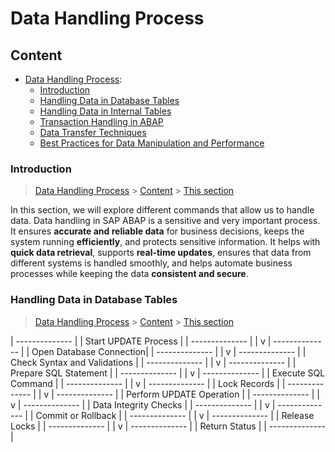 # Data Handling Process

## Content

-  [Data Handling Process](Data_Handling_Process.md):
    - [Introduction](#Introduction)
    - [Handling Data in Database Tables](#sap_tables)
    - [Handling Data in Internal Tables](#internal_tables)
    - [Transaction Handling in ABAP](#transaction)
    - [Data Transfer Techniques](#data_transfer)
    - [Best Practices for Data Manipulation and Performance](#performance)

 
### Introduction

> [Data Handling Process](#Data_Handling_Process) > [Content](#Content) > [This section](#Introduction)

In this section, we will explore different commands that allow us to handle data. Data handling in SAP ABAP is a sensitive and very important process. It ensures **accurate and reliable data** for business decisions, keeps the system running **efficiently**, and protects sensitive information. It helps with **quick data retrieval**, supports **real-time updates**,  ensures that data from different systems is handled smoothly, and helps automate business processes while keeping the data **consistent and secure**.

### Handling Data in Database Tables

> [Data Handling Process](#Data_Handling_Process) > [Content](#Content) > [This section](#sap_tables)

| -------------- |
|   Start UPDATE Process  |
| -------------- |
            |
            v
| -------------- |
| Open Database Connection|
| -------------- |
            |
            v
| -------------- |
| Check Syntax and Validations |
| -------------- |
            |
            v
| -------------- |
| Prepare SQL Statement  |
| -------------- |
            |
            v
| -------------- |
| Execute SQL Command     |
| -------------- |
            |
            v
| -------------- |
| Lock Records            |
| -------------- |
            |
            v
| -------------- |
| Perform UPDATE Operation |
| -------------- |
            |
            v
| -------------- |
| Data Integrity Checks   |
| -------------- |
            |
            v
| -------------- |
| Commit or Rollback      |
| -------------- |
            |
            v
| -------------- |
| Release Locks           |
| -------------- |
            |
            v
| -------------- |
| Return Status           |
| -------------- |


